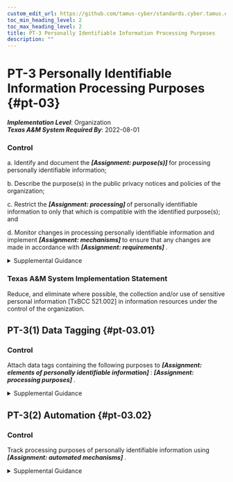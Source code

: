 ```yaml
---
custom_edit_url: https://github.com/tamus-cyber/standards.cyber.tamus.edu/tree/main/static/content/tamus.edu/TAMUS_profile.xml
toc_min_heading_level: 2
toc_max_heading_level: 2
title: PT-3 Personally Identifiable Information Processing Purposes
description: ""
---
```


# PT-3 Personally Identifiable Information Processing Purposes {#pt-03}

_**Implementation Level**_: Organization\
_**Texas A&M System Required By**_: 2022-08-01

### Control

a. Identify and document the <strong> <em>[Assignment: purpose(s)]</em> </strong> for processing personally identifiable information;

b. Describe the purpose(s) in the public privacy notices and policies of the organization;

c. Restrict the <strong> <em>[Assignment: processing]</em> </strong> of personally identifiable information to only that which is compatible with the identified purpose(s); and

d. Monitor changes in processing personally identifiable information and implement <strong> <em>[Assignment: mechanisms]</em> </strong> to ensure that any changes are made in accordance with <strong> <em>[Assignment: requirements]</em> </strong>.

<details>
  <summary>Supplemental Guidance</summary>

Identifying and documenting the purpose for processing provides organizations with a basis for understanding why personally identifiable information may be processed. The term <q xmlns="http://csrc.nist.gov/ns/oscal/1.0">process</q> includes every step of the information life cycle, including creation, collection, use, processing, storage, maintenance, dissemination, disclosure, and disposal. Identifying and documenting the purpose of processing is a prerequisite to enabling owners and operators of the system and individuals whose information is processed by the system to understand how the information will be processed. This enables individuals to make informed decisions about their engagement with information systems and organizations and to manage their privacy interests. Once the specific processing purpose has been identified, the purpose is described in the organization&#8217;s privacy notices, policies, and any related privacy compliance documentation, including privacy impact assessments, system of records notices, <a xmlns="http://csrc.nist.gov/ns/oscal/1.0" href="#18e71fec-c6fd-475a-925a-5d8495cf8455">PRIVACT</a> statements, computer matching notices, and other applicable Federal Register notices.

</details>

### Texas A&M System Implementation Statement

Reduce, and eliminate where possible, the collection and/or use of sensitive personal information [TxBCC 521.002] in information resources under the control of the organization.

## PT-3(1) Data Tagging {#pt-03.01}

### Control

Attach data tags containing the following purposes to <strong> <em>[Assignment: elements of personally identifiable information]</em> </strong>: <strong> <em>[Assignment: processing purposes]</em> </strong>.

<details>
  <summary>Supplemental Guidance</summary>

Data tags support the tracking of processing purposes by conveying the purposes along with the relevant elements of personally identifiable information throughout the system. By conveying the processing purposes in a data tag along with the personally identifiable information as the information transits a system, a system owner or operator can identify whether a change in processing would be compatible with the identified and documented purposes. Data tags may also support the use of automated tools.

</details>

## PT-3(2) Automation {#pt-03.02}

### Control

Track processing purposes of personally identifiable information using <strong> <em>[Assignment: automated mechanisms]</em> </strong>.

<details>
  <summary>Supplemental Guidance</summary>

Automated mechanisms augment tracking of the processing purposes.

</details>

